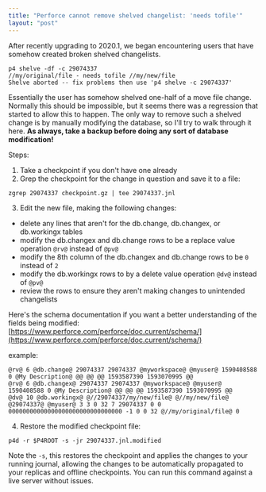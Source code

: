 ```yaml
---
title: "Perforce cannot remove shelved changelist: 'needs tofile'"
layout: "post"
---
```


After recently upgrading to 2020.1, we began encountering users that have somehow created broken shelved changelists.

```
p4 shelve -df -c 29074337
//my/original/file - needs tofile //my/new/file
Shelve aborted -- fix problems then use 'p4 shelve -c 29074337'
```

Essentially the user has somehow shelved one-half of a move file change. Normally this should be impossible, but it seems there was a regression that started to allow this to happen. The only way to remove such a shelved change is by manually modifying the database, so I'll try to walk through it here. **As always, take a backup before doing any sort of database modification!**

Steps:

1. Take a checkpoint if you don't have one already
2. Grep the checkpoint for the change in question and save it to a file:

```
zgrep 29074337 checkpoint.gz | tee 29074337.jnl
```

3. Edit the new file, making the following changes:
  - delete any lines that aren't for the db.change, db.changex, or db.workingx tables
  - modify the db.changex and db.change rows to be a replace value operation `@rv@` instead of `@pv@`
  - modify the 8th column of the db.changex and db.change rows to be `0` instead of `2`
  - modify the db.workingx rows to by a delete value operation `@dv@` instead of `@pv@`
  - review the rows to ensure they aren't making changes to unintended changelists

Here's the schema documentation if you want a better understanding of the fields being modified: [https://www.perforce.com/perforce/doc.current/schema/](https://www.perforce.com/perforce/doc.current/schema/)

example:

```
@rv@ 6 @db.change@ 29074337 29074337 @myworkspace@ @myuser@ 1590408588 0 @My Description@ @@ @@ @@ 1593587390 1593070995 @@
@rv@ 6 @db.changex@ 29074337 29074337 @myworkspace@ @myuser@ 1590408588 0 @My Description@ @@ @@ @@ 1593587390 1593070995 @@
@dv@ 10 @db.workingx@ @//29074337/my/new/file@ @//my/new/file@ @29074337@ @myuser@ 3 3 0 32 7 29074337 0 0 00000000000000000000000000000000 -1 0 0 32 @//my/original/file@ 0
```

4. Restore the modified checkpoint file:

```
p4d -r $P4ROOT -s -jr 29074337.jnl.modified
```

Note the `-s`, this restores the checkpoint and applies the changes to your running journal, allowing the changes to be automatically propagated to your replicas and offline checkpoints. You can run this command against a live server without issues.